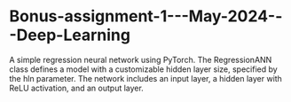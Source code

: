 # Bonus-assignment-1---May-2024---Deep-Learning
A simple regression neural network using PyTorch. The RegressionANN class defines a model with a customizable hidden layer size, specified by the hln parameter. The network includes an input layer, a hidden layer with ReLU activation, and an output layer.
